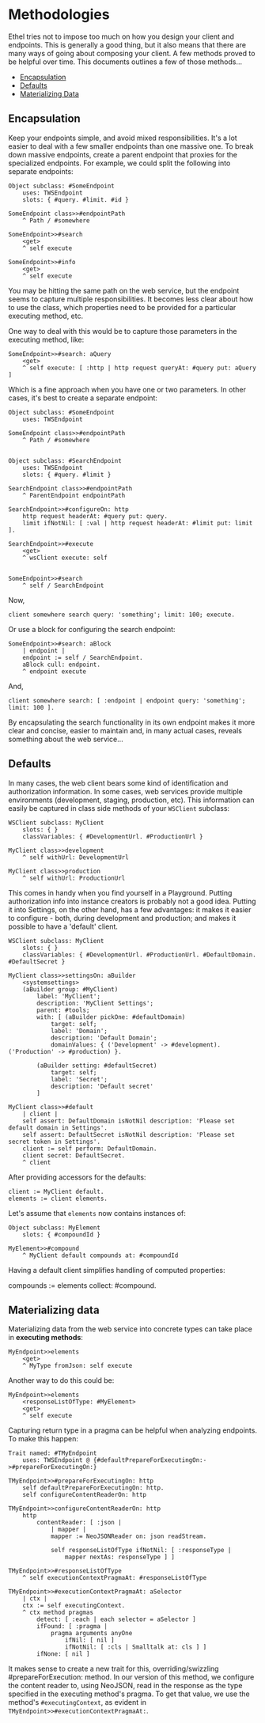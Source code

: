 # Methodologies

Ethel tries not to impose too much on how you design your client and endpoints. This is generally a good thing, but it also means that there are many ways of going about composing your client. A few methods proved to be helpful over time. This documents outlines a few of those methods...

* [Encapsulation](#Encapsulation)
* [Defaults](#Defaults)
* [Materializing Data](#Materializing-Data)

## Encapsulation

Keep your endpoints simple, and avoid mixed responsibilities. It's a lot easier to deal with a few smaller endpoints than one massive one. To break down massive endpoints, create a parent endpoint that proxies for the specialized endpoints. For example, we could split the following into separate endpoints:

```smalltalk
Object subclass: #SomeEndpoint
    uses: TWSEndpoint
    slots: { #query. #limit. #id }

SomeEndpoint class>>#endpointPath
    ^ Path / #somewhere

SomeEndpoint>>#search
    <get>
    ^ self execute

SomeEndpoint>>#info
    <get>
    ^ self execute
```

You may be hitting the same path on the web service, but the endpoint seems to capture multiple responsibilities. It becomes less clear about how to use the class, which properties need to be provided for a particular executing method, etc.

One way to deal with this would be to capture those parameters in the executing method, like:

```smalltalk
SomeEndpoint>>#search: aQuery
    <get>
    ^ self execute: [ :http | http request queryAt: #query put: aQuery ]
```

Which is a fine approach when you have one or two parameters. In other cases, it's best to create a separate endpoint:

```smalltalk
Object subclass: #SomeEndpoint
    uses: TWSEndpoint

SomeEndpoint class>>#endpointPath
    ^ Path / #somewhere


Object subclass: #SearchEndpoint
    uses: TWSEndpoint
    slots: { #query. #limit }

SearchEndpoint class>>#endpointPath
    ^ ParentEndpoint endpointPath

SearchEndpoint>>#configureOn: http
    http request headerAt: #query put: query.
    limit ifNotNil: [ :val | http request headerAt: #limit put: limit ].

SearchEndpoint>>#execute
    <get>
    ^ wsClient execute: self


SomeEndpoint>>#search
    ^ self / SearchEndpoint
```

Now,

```smalltalk
client somewhere search query: 'something'; limit: 100; execute.
```

Or use a block for configuring the search endpoint:

```smalltalk
SomeEndpoint>>#search: aBlock
    | endpoint |
    endpoint := self / SearchEndpoint.
    aBlock cull: endpoint.
    ^ endpoint execute
```

And,

```smalltalk
client somewhere search: [ :endpoint | endpoint query: 'something'; limit: 100 ].
```

By encapsulating the search functionality in its own endpoint makes it more clear and concise, easier to maintain and, in many actual cases, reveals something about the web service...

## Defaults

In many cases, the web client bears some kind of identification and authorization information. In some cases, web services provide multiple environments (development, staging, production, etc). This information can easily be captured in class side methods of your `WSClient` subclass:

```smalltalk
WSClient subclass: MyClient
    slots: { }
    classVariables: { #DevelopmentUrl. #ProductionUrl }

MyClient class>>development
    ^ self withUrl: DevelopmentUrl

MyClient class>>production
    ^ self withUrl: ProductionUrl
```

This comes in handy when you find yourself in a Playground. Putting authorization info into instance creators is probably not a good idea. Putting it into Settings, on the other hand, has a few advantages: it makes it easier to configure - both, during development and production; and makes it possible to have a 'default' client.

```smalltalk
WSClient subclass: MyClient
    slots: { }
    classVariables: { #DevelopmentUrl. #ProductionUrl. #DefaultDomain. #DefaultSecret }

MyClient class>>settingsOn: aBuilder
    <systemsettings>
    (aBuilder group: #MyClient)
        label: 'MyClient';
        description: 'MyClient Settings';
        parent: #tools;
        with: [ (aBuilder pickOne: #defaultDomain)
            target: self;
            label: 'Domain';
            description: 'Default Domain';
            domainValues: { ('Development' -> #development). ('Production' -> #production) }.
            
        (aBuilder setting: #defaultSecret)
            target: self;
            label: 'Secret';
            description: 'Default secret'
        ]

MyClient class>>#default
    | client |
    self assert: DefaultDomain isNotNil description: 'Please set default domain in Settings'.
    self assert: DefaultSecret isNotNil description: 'Please set secret token in Settings'.
    client := self perform: DefaultDomain.
    client secret: DefaultSecret.
    ^ client
```

After providing accessors for the defaults:

```smalltalk
client := MyClient default.
elements := client elements.
```

Let's assume that `elements` now contains instances of:

```smalltalk
Object subclass: MyElement
    slots: { #compoundId }

MyElement>>#compound
    ^ MyClient default compounds at: #compoundId
```

Having a default client simplifies handling of computed properties:

compounds := elements collect: #compound.

## Materializing data

Materializing data from the web service into concrete types can take place in **executing methods**:

```smalltalk
MyEndpoint>>elements
    <get>
    ^ MyType fromJson: self execute
```

Another way to do this could be:

```smalltalk
MyEndpoint>>elements
    <responseListOfType: #MyElement>
    <get>
    ^ self execute
```

Capturing return type in a pragma can be helpful when analyzing endpoints. To make this happen:

```smalltalk
Trait named: #TMyEndpoint
    uses: TWSEndpoint @ {#defaultPrepareForExecutingOn:->#prepareForExecutingOn:}

TMyEndpoint>>#prepareForExecutingOn: http
    self defaultPrepareForExecutingOn: http.
    self configureContentReaderOn: http

TMyEndpoint>>configureContentReaderOn: http
    http 
        contentReader: [ :json |
            | mapper |
            mapper := NeoJSONReader on: json readStream.

            self responseListOfType ifNotNil: [ :responseType |
                mapper nextAs: responseType ] ]

TMyEndpoint>>#responseListOfType
    ^ self executionContextPragmaAt: #responseListOfType

TMyEndpoint>>#executionContextPragmaAt: aSelector
    | ctx |
    ctx := self executingContext.
    ^ ctx method pragmas
        detect: [ :each | each selector = aSelector ]
        ifFound: [ :pragma |
            pragma arguments anyOne 
                ifNil: [ nil ]
                ifNotNil: [ :cls | Smalltalk at: cls ] ]
        ifNone: [ nil ]
```

It makes sense to create a new trait for this, overriding/swizzling #prepareForExecution: method. In our version of this method, we configure the content reader to, using NeoJSON, read in the response as the type specified in the executing method's <responseListOfType> pragma. To get that value, we use the method's `#executingContext`, as evident in `TMyEndpoint>>#executionContextPragmaAt:`.
